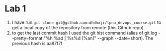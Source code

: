 # Lab 1

1. I have run `git clone git@github.com:dhdhxji/lpnu_devops_course.git` to get a local copy of the repository from remote (this Github repo).
2. to get the last commit hash I used the git hist command (alias of git log --pretty=format:"%h %ad | %s%d [%an]" --graph --date=short). The previous hash is aa87f7f